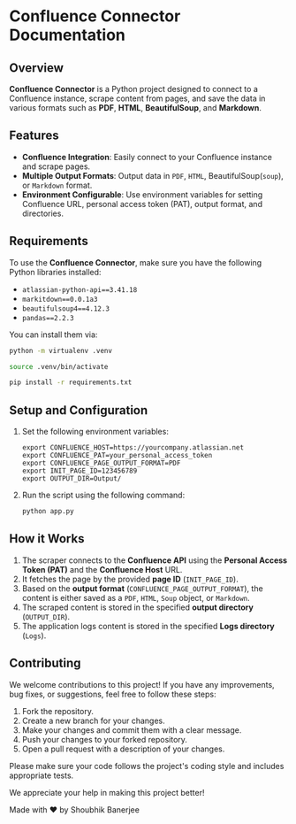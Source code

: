 # Confluence Connector Documentation

## Overview

**Confluence Connector** is a Python project designed to connect to a Confluence instance, scrape content from pages, and save the data in various formats such as **PDF**, **HTML**, **BeautifulSoup**, and **Markdown**.

## Features

- **Confluence Integration**: Easily connect to your Confluence instance and scrape pages.
- **Multiple Output Formats**: Output data in `PDF`, `HTML`, BeautifulSoup(`soup`), or `Markdown` format.
- **Environment Configurable**: Use environment variables for setting Confluence URL, personal access token (PAT), output format, and directories.

## Requirements

To use the **Confluence Connector**, make sure you have the following Python libraries installed:

- `atlassian-python-api==3.41.18`
- `markitdown==0.0.1a3`
- `beautifulsoup4==4.12.3`
- `pandas==2.2.3`

You can install them via:

```bash
python -m virtualenv .venv

source .venv/bin/activate

pip install -r requirements.txt
```

## Setup and Configuration

1. Set the following environment variables:

    ```env
    export CONFLUENCE_HOST=https://yourcompany.atlassian.net
    export CONFLUENCE_PAT=your_personal_access_token
    export CONFLUENCE_PAGE_OUTPUT_FORMAT=PDF
    export INIT_PAGE_ID=123456789
    export OUTPUT_DIR=Output/
    ```

2. Run the script using the following command:

    ```bash
    python app.py
    ```

## How it Works

1. The scraper connects to the **Confluence API** using the **Personal Access Token (PAT)** and the **Confluence Host** URL.
2. It fetches the page by the provided **page ID** (`INIT_PAGE_ID`).
3. Based on the **output format** (`CONFLUENCE_PAGE_OUTPUT_FORMAT`), the content is either saved as a `PDF`, `HTML`, `Soup` object, or `Markdown`.
4. The scraped content is stored in the specified **output directory** (`OUTPUT_DIR`).
4. The application logs content is stored in the specified **Logs directory** (`Logs`).


## Contributing

We welcome contributions to this project! If you have any improvements, bug fixes, or suggestions, feel free to follow these steps:

1. Fork the repository.
2. Create a new branch for your changes.
3. Make your changes and commit them with a clear message.
4. Push your changes to your forked repository.
5. Open a pull request with a description of your changes.

Please make sure your code follows the project's coding style and includes appropriate tests.

We appreciate your help in making this project better!


Made with ❤️ by Shoubhik Banerjee
